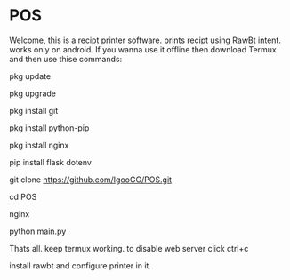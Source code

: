 # POS
Welcome, this is a recipt printer software. prints recipt using RawBt intent. works only on android. If you wanna use it offline then download Termux and then use thise commands:


pkg update

pkg upgrade

pkg install git

pkg install python-pip

pkg install nginx

pip install flask dotenv

git clone https://github.com/IgooGG/POS.git

cd POS

nginx

python main.py


Thats all. keep termux working. to disable web server click ctrl+c

install rawbt and configure printer in it.